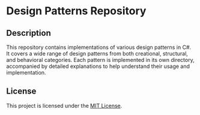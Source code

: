 # Design Patterns Repository

## Description

This repository contains implementations of various design patterns in C#. It covers a wide range of design patterns from both creational, structural, and behavioral categories. Each pattern is implemented in its own directory, accompanied by detailed explanations to help understand their usage and implementation.

## License

This project is licensed under the [MIT License](LICENSE).
